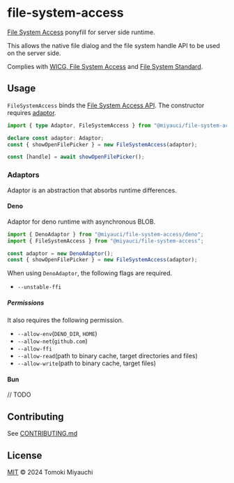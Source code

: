 # file-system-access

[File System Access](https://wicg.github.io/file-system-access/) ponyfill for
server side runtime.

This allows the native file dialog and the file system handle API to be used on
the server side.

Complies with
[WICG, File System Access](https://github.com/WICG/file-system-access) and
[File System Standard](https://github.com/whatwg/fs).

## Usage

`FileSystemAccess` binds the
[File System Access API](https://wicg.github.io/file-system-access/). The
constructor requires [adaptor](#adaptors).

```ts
import { type Adaptor, FileSystemAccess } from "@miyauci/file-system-access";

declare const adaptor: Adaptor;
const { showOpenFilePicker } = new FileSystemAccess(adaptor);

const [handle] = await showOpenFilePicker();
```

### Adaptors

Adaptor is an abstraction that absorbs runtime differences.

#### Deno

Adaptor for deno runtime with asynchronous BLOB.

```ts
import { DenoAdaptor } from "@miyauci/file-system-access/deno";
import { FileSystemAccess } from "@miyauci/file-system-access";

const adaptor = new DenoAdaptor();
const { showOpenFilePicker } = new FileSystemAccess(adaptor);
```

When using `DenoAdaptor`, the following flags are required.

- `--unstable-ffi`

##### Permissions

It also requires the following permission.

- `--allow-env`(`DENO_DIR`, `HOME`)
- `--allow-net`(`github.com`)
- `--allow-ffi`
- `--allow-read`(path to binary cache, target directories and files)
- `--allow-write`(path to binary cache, target files)

#### Bun

// TODO

## Contributing

See [CONTRIBUTING.md](CONTRIBUTING.md)

## License

[MIT](LICENSE) © 2024 Tomoki Miyauchi
